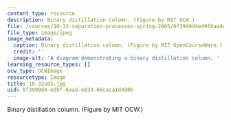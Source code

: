 ```yaml
---
content_type: resource
description: Binary distillation column. (Figure by MIT OCW.)
file: /courses/10-32-separation-processes-spring-2005/0f3999d4ed9f6aade03466caca1d490b_10-32s05.jpg
file_type: image/jpeg
image_metadata:
  caption: Binary distillation column. (Figure by MIT OpenCourseWare.)
  credit: ''
  image-alt: 'A diagram demonstrating a binary distillation column. '
learning_resource_types: []
ocw_type: OCWImage
resourcetype: Image
title: 10-32s05.jpg
uid: 0f3999d4-ed9f-6aad-e034-66caca1d490b
---
```

Binary distillation column. (Figure by MIT OCW.)
